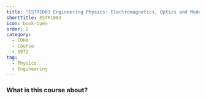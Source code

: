 ```yaml
---
title: "ESTR1003 Engineering Physics: Electromagnetics, Optics and Modern Physics"
shortTitle: ESTR1003
icon: book-open
order: 2
category:
  - CUHK
  - Course
  - 19T2
tag:
  - Physics
  - Engineering
---
```


### What is this course about?
